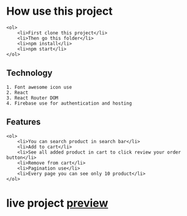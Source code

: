 # How use this project
```
<ol>
    <li>First clone this project</li>
    <li>Then go this folder</li>
    <li>npm install</li>
    <li>npm start</li>
</ol>
```

## Technology
```
1. Font awesome icon use
2. React
3. React Router DOM
4. Firebase use for authentication and hosting
```
## Features 
```
<ol>
    <li>You can search product in search bar</li>
    <li>Add to cart</li>
    <li>See all added product in cart to click review your order button</li>
    <li>Remove from cart</li>
    <li>Pagination use</li>
    <li>Every page you can see only 10 product</li>
</ol>
```
# live project [preview](https://ema-jhon-project-f0197.web.app/)
